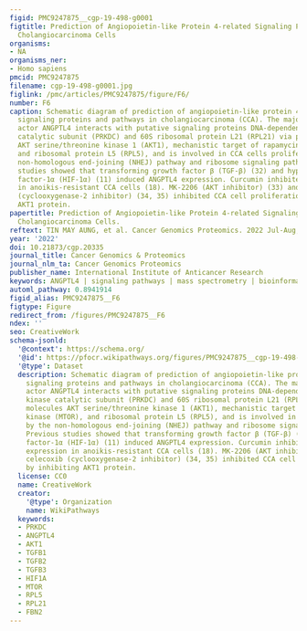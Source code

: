 ```yaml
---
figid: PMC9247875__cgp-19-498-g0001
figtitle: Prediction of Angiopoietin-like Protein 4-related Signaling Pathways in
  Cholangiocarcinoma Cells
organisms:
- NA
organisms_ner:
- Homo sapiens
pmcid: PMC9247875
filename: cgp-19-498-g0001.jpg
figlink: /pmc/articles/PMC9247875/figure/F6/
number: F6
caption: Schematic diagram of prediction of angiopoietin-like protein 4 (ANGPTL4)-related
  signaling proteins and pathways in cholangiocarcinoma (CCA). The major signaling
  actor ANGPTL4 interacts with putative signaling proteins DNA-dependent protein kinase
  catalytic subunit (PRKDC) and 60S ribosomal protein L21 (RPL21) via predicted molecules
  AKT serine/threonine kinase 1 (AKT1), mechanistic target of rapamycin kinase (MTOR),
  and ribosomal protein L5 (RPL5), and is involved in CCA cells proliferation by the
  non-homologous end-joining (NHEJ) pathway and ribosome signaling pathway. Previous
  studies showed that transforming growth factor β (TGF-β) (32) and hypoxia-inducible
  factor-1α (HIF-1α) (11) induced ANGPTL4 expression. Curcumin inhibited ANGPTL4 expression
  in anoikis-resistant CCA cells (18). MK-2206 (AKT inhibitor) (33) and celecoxib
  (cyclooxygenase-2 inhibitor) (34, 35) inhibited CCA cell proliferation by inhibiting
  AKT1 protein.
papertitle: Prediction of Angiopoietin-like Protein 4-related Signaling Pathways in
  Cholangiocarcinoma Cells.
reftext: TIN MAY AUNG, et al. Cancer Genomics Proteomics. 2022 Jul-Aug;19(4):490-502.
year: '2022'
doi: 10.21873/cgp.20335
journal_title: Cancer Genomics & Proteomics
journal_nlm_ta: Cancer Genomics Proteomics
publisher_name: International Institute of Anticancer Research
keywords: ANGPTL4 | signaling pathways | mass spectrometry | bioinformatics | CCA
automl_pathway: 0.8941914
figid_alias: PMC9247875__F6
figtype: Figure
redirect_from: /figures/PMC9247875__F6
ndex: ''
seo: CreativeWork
schema-jsonld:
  '@context': https://schema.org/
  '@id': https://pfocr.wikipathways.org/figures/PMC9247875__cgp-19-498-g0001.html
  '@type': Dataset
  description: Schematic diagram of prediction of angiopoietin-like protein 4 (ANGPTL4)-related
    signaling proteins and pathways in cholangiocarcinoma (CCA). The major signaling
    actor ANGPTL4 interacts with putative signaling proteins DNA-dependent protein
    kinase catalytic subunit (PRKDC) and 60S ribosomal protein L21 (RPL21) via predicted
    molecules AKT serine/threonine kinase 1 (AKT1), mechanistic target of rapamycin
    kinase (MTOR), and ribosomal protein L5 (RPL5), and is involved in CCA cells proliferation
    by the non-homologous end-joining (NHEJ) pathway and ribosome signaling pathway.
    Previous studies showed that transforming growth factor β (TGF-β) (32) and hypoxia-inducible
    factor-1α (HIF-1α) (11) induced ANGPTL4 expression. Curcumin inhibited ANGPTL4
    expression in anoikis-resistant CCA cells (18). MK-2206 (AKT inhibitor) (33) and
    celecoxib (cyclooxygenase-2 inhibitor) (34, 35) inhibited CCA cell proliferation
    by inhibiting AKT1 protein.
  license: CC0
  name: CreativeWork
  creator:
    '@type': Organization
    name: WikiPathways
  keywords:
  - PRKDC
  - ANGPTL4
  - AKT1
  - TGFB1
  - TGFB2
  - TGFB3
  - HIF1A
  - MTOR
  - RPL5
  - RPL21
  - FBN2
---
```

